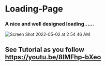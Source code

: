 # Loading-Page
### A nice and well designed loading......

![Screen Shot 2022-05-02 at 2 54 46 AM](https://user-images.githubusercontent.com/88326256/166169872-4c75737b-0f46-4bcb-8703-5982e03a9f00.png)

## See Tutorial as you follow https://youtu.be/8IMFhp-bXeo
